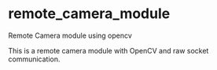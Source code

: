 # remote_camera_module
Remote Camera module using opencv

This is a remote camera module with OpenCV and raw socket communication.
